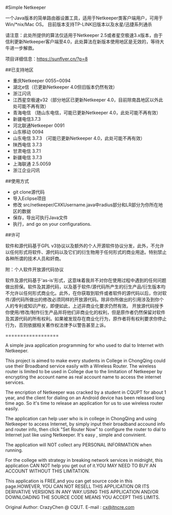 #Simple Netkeeper

一个Java版本的简单路由器设置工具，适用于Netkeeper类客户端用户，可用于Win/*nix/Mac OS。
目前版本支持TP-LINK旧版本以及水星/迅捷系列通杀

请注意：此处所提供的算法仅适用于Netkeeper 2.5或者星空极速3.x版本，由于信利更新Netkeeper客户端至4.0，此处算法在新版本使用地区是无效的，等待大牛进一步解救。

项目详细信息：https://sunflyer.cn/?p=8

##已支持地区
- 重庆Netkeeper 0055~0094
- 湖北e信（已更新Netkeeper 4.0但旧版本仍然有效）
- 浙江闪讯
- 江西星空极速v32（部分地区已更新Netkeeper 4.0，目前除南昌地区以外此处可能不再有效）
- 青海电信 （随山东电信，可能已更新Netkeeper 4.0，此处可能不再有效）
- 新疆电信3.7.3 
- 河北联通Netkeeper 0091
- 山东移动 0094
- 山东电信 3.7.3 （可能已更新Netkeeper 4.0，此处可能不再有效）
- 陕西电信 3.7.3
- 甘肃电信 3.7.1
- 新疆电信 3.7.3
- 上海联通 2.5.0059
- 浙江企业闪讯

##使用方式

- git clone源代码
- 导入Eclipse项目
- 修改 src/netkeeper/CXKUsername.java中radius部分和LR部分为你所在地区的数据
- 保存，导出可执行Java文件
- 执行，and go on your configurations.

##许可

软件和源代码基于GPL v3协议以及额外的个人开源软件协议分发，此外，不允许以任何形式将软件、源代码以及它们的衍生物用于任何形式的商业用途。特别禁止各种所谓的技术人员和奸商。

附：个人软件开放源代码协议

软件及源代码基于'as-is'形式，这意味着我并不对你在使用过程中遇到的任何问题做出担保。软件及其源代码，以及基于软件/源代码所产生的衍生产品/衍生版本均不允许以任何形式商业化。此外，在你获取到软件或者软件的源代码以后，你对软件/源代码所做出的修改必须同样的开放源代码。除非你所做出的引用涉及到你个人的专利或知识产权，即便如此，上述非商业化要求仍然有效。 开放源代码授予你使用/修改/制作衍生产品并将他们非商业化的权利，但是原作者仍然保留对软件及其源代码的所有权利。如果被发现存在商业化行为，原作者将有权利要求你停止行为，否则依据相关著作权法律予以警告甚至上诉。

==================

A simple java application programming for who used to dial to Internet with Netkeeper.

This project is aimed to make every students in College in ChongQing could use their Broadband service easily with a Wireless Router. The wireless router is limited to be used in College due to the limitation of Netkeeper by encrypting the account name as real account name to access the internet services.

The encription of Netkeeper was cracked by a student in CQUPT for about 1 year, and the client for dialing on an Android device has been released long time ago. So it's time to release an application for us to use wireless router easily.

The application can help user who is in college in ChongQing and using Netkeeper to access Internet, by simply input their broadband accound info and router info, then click "Set Router Now" to configure the router to dial to Internet just like using Netkeeper. It's easy , simple and convinient.

The application will NOT collect any PERSONAL INFORMATION when running.

For the college with strategy in breaking network services in midnight, this application CAN NOT help you get out of it.YOU MAY NEED TO BUY AN ACCOUNT WITHOUT THIS LIMITATION.

This application is FREE,and you can get source code in this page.HOWEVER, YOU CAN NOT RESELL THIS APPLICATION OR ITS DERIVATIVE VERSIONS IN ANY WAY.USING THIS APPLICATION AND/OR DOWNLOADING THE SOURCE CODE MEANS YOU ACCEPT THIS LIMITS.

Original Author: CrazyChen @ CQUT.
E-mail : cx@itncre.com
